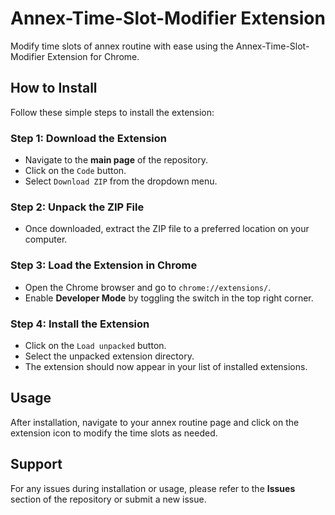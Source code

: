 # Annex-Time-Slot-Modifier Extension

Modify time slots of annex routine with ease using the Annex-Time-Slot-Modifier Extension for Chrome.

## How to Install

Follow these simple steps to install the extension:

### Step 1: Download the Extension
- Navigate to the **main page** of the repository.
- Click on the `Code` button.
- Select `Download ZIP` from the dropdown menu.

### Step 2: Unpack the ZIP File
- Once downloaded, extract the ZIP file to a preferred location on your computer.

### Step 3: Load the Extension in Chrome
- Open the Chrome browser and go to `chrome://extensions/`.
- Enable **Developer Mode** by toggling the switch in the top right corner.

### Step 4: Install the Extension
- Click on the `Load unpacked` button.
- Select the unpacked extension directory.
- The extension should now appear in your list of installed extensions.

## Usage

After installation, navigate to your annex routine page and click on the extension icon to modify the time slots as needed.

## Support

For any issues during installation or usage, please refer to the **Issues** section of the repository or submit a new issue.

